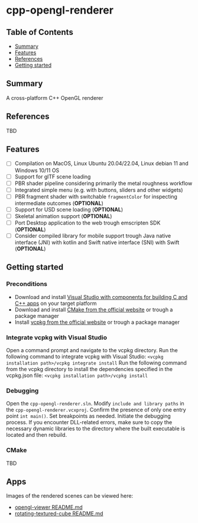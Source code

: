 # cpp-opengl-renderer

## Table of Contents

+ [Summary](#summary)
+ [Features](#features)
+ [References](#references)
+ [Getting started](#getting-started)

## Summary

A cross-platform C++ OpenGL renderer

## References

TBD

## Features

- [ ] Compilation on MacOS, Linux Ubuntu 20.04/22.04, Linux debian 11 and Windows 10/11 OS
- [ ] Support for glTF scene loading
- [ ] PBR shader pipeline considering primarily the metal roughness workflow
- [ ] Integrated simple menu (e.g. with buttons, sliders and other widgets)
- [ ] PBR fragment shader with switchable `fragmentColor` for inspecting intermediate outcomes (**OPTIONAL**)
- [ ] Support for USD scene loading (**OPTIONAL**)
- [ ] Skeletal animation support (**OPTIONAL**)
- [ ] Port Desktop application to the web trough emscripten SDK (**OPTIONAL**)
- [ ] Consider compiled library for mobile support trough Java native interface (JNI) with kotlin and Swift native interface (SNI) with Swift (**OPTIONAL**)

## Getting started

### Preconditions

- Download and install [Visual Studio with components for building C and C++ apps](https://visualstudio.microsoft.com/vs/features/cplusplus/) on your target platform 
- Download and install [CMake from the official website](https://cmake.org/download/)  or trough a package manager
- Install [vcpkg from the official website](https://vcpkg.io/en/getting-started.html) or trough a package manager

### Integrate vcpkg with Visual Studio

Open a command prompt and navigate to the vcpkg directory. Run the following command to integrate vcpkg with Visual Studio: `<vcpkg installation path>/vcpkg integrate install`
Run the following command from the vcpkg directory to install the dependencies specified in the vcpkg.json file: `<vcpkg installation path>/vcpkg install`

### Debugging

Open the `cpp-opengl-renderer.sln`. Modify `include and library paths` in the `cpp-opengl-renderer.vcxproj`. Confirm the presence of only one entry point `int main()`. Set breakpoints as needed. Initiate the debugging process. 
If you encounter DLL-related errors, make sure to copy the necessary dynamic libraries to the directory where the built executable is located and then rebuild.

### CMake

TBD

## Apps

Images of the rendered scenes can be viewed here:

- [opengl-viewer README.md](./apps/opengl-viewer/README.md)
- [rotating-textured-cube README.md](./apps/rotating-textured-cube/README.md)
